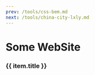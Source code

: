 ```yaml
---
prev: /tools/css-bem.md
next: /tools/china-city-lxly.md
---
```


# Some WebSite

<!-- <template> -->
  <div v-for="(item, i) in linkList" :key="i">
    <h3>{{ item.title }}</h3>
    <div>
      <card :defaultValue="item.children"/>
    </div>
  </div>
<!-- </template> -->

<script setup>
import { ref } from 'vue'

const linkList = ref([])

linkList.value = [
  {
    title: '网站记录',
    children: [
      {
        "title": "VuePress",
        "link": "https://v2.vuepress.vuejs.org/zh/"
      },
      {
        "title": "疫情数据(腾讯)",
        "link": "https://feiyan.wecity.qq.com/wuhan/dist/index.html#/?tab=shishitongbao&randId=0.13653898872564252"
      },
      {
        "title": "通信行程卡模拟(Cloudflare)",
        "link": "https://tripcard.pages.dev"
      },
      {
        "title": "通信行程卡模拟(Netlify)",
        "link": "https://kind-snyder-68dad8.netlify.app"
      },
      {
        "title": "时间线示例Demo",
        "link": "https://juejin.cn/post/7073250328023400478"
      },
      {
        "title": "豆果食谱",
        "link": "https://www.douguo.com/"
      }
    ]
  },
  {
    title: '面试',
    children: [
      {
        "title": "Webpack&Git",
        "link": "https://juejin.cn/post/7196630860811075642"
      }
    ]
  },
  {
    title: '我的站点',
    children: [
      {
        "title": "国内疫情数据大屏",
        "link": "https://dearhuan.github.io/chartNcov/"
      },
      {
        "title": "记账本",
        "link": "https://dearhuan.gitee.io/vip"
      },
      {
        "title": "基金本",
        "link": "https://dearhuan.github.io/swiper-fund/#/fund"
      },
      {
        "title": "天气本",
        "link": "https://dearhuan.github.io/swiper-fund/#/weather"
      },
      {
        "title": "油价本",
        "link": "https://dearhuan.github.io/swiper-fund/#/oil"
      },
      {
        "title": "烹饪记录",
        "link": "https://dearhuan.github.io/photoshow"
      }
    ]
  },
  {
    title: 'Github',
    children: [
      {
        "title": "中文独立博客列表",
        "link": "https://github.com/timqian/chinese-independent-blogs"
      },
      {
        "title": "clean-code-javascript",
        "link": "https://github.com/ryanmcdermott/clean-code-javascript"
      },
      {
        "title": "Github趋势查询",
        "link": "https://github.com/trending"
      },
      {
        "title": "一款简洁实用优雅的个人博客系统",
        "link": "https://github.com/Mereithhh/vanblog"
      },
      {
        "title": "天天基金网 NodeJS 版 API",
        "link": "https://kouchao.github.io/TiantianFundApi/"
      },
    ]
  },
  {
    title: '他人博客',
    children: [
      {
        "title": "Mereith's Blog",
        "link": "https://www.mereith.com"
      },
      {
        "title": "前端｜面试进阶之道",
        "link": "https://www.whyknown.com/"
      },
      {
        "title": "小柴の BLOG",
        "link": "https://blog.sepbf.com"
      },
      {
        "title": "handy 的小窝",
        "link": "https://www.handyzyg.cn"
      },
      {
        "title": "GT 的官方博客",
        "link": "https://gt-it.net"
      },
      {
        "title": "無糧不聚兵‘s Blog",
        "link": "https://www.wongcw.cn"
      },
      {
        "title": "oldmoon",
        "link": "https://oldmoon.top"
      },
      {
        "title": "手艺橙",
        "link": "https://blog.shouyicheng.com/"
      },
      {
        "title": "叶继伟 の blog",
        "link": "https://yejiwei.com"
      },
      {
        "title": "seek.wiki",
        "link": "https://seek.wiki"
      },
      {
        "title": "Kevin2li's Blog",
        "link": "https://blog.kevin2li.top/"
      },
      {
        "title": "joker's blog",
        "link": "https://jingjianqian.top"
      },
      {
        "title": "SnailBlog",
        "link": "https://blog.mldd521.com"
      },
      {
        "title": "Ray's Blog",
        "link": "https://blog.zai7lou.ml"
      },
      {
        "title": "阿明的小博客",
        "link": "https://696988.xyz/"
      },
      {
        "title": "老咸鱼的池塘",
        "link": "https://nixieka.top"
      },
      {
        "title": "谷粒 corn.li",
        "link": "https://corn.li"
      },
      {
        "title": "BARM Blog",
        "link": "https://blog.ccz.life"
      },
      {
        "title": "凌览社",
        "link": "http://www.linglan01.cn"
      },
      {
        "title": "Peter's blog",
        "link": "https://niuery.com"
      },
      {
        "title": "不可视之线",
        "link": "https://fukashinosen.club"
      },
      {
        "title": "我本无罪的博客",
        "link": "https://blog.rnaan.com/"
      },
      {
        "title": "还是夸张一点",
        "link": "https://blog.ynsites.com/"
      },
      {
        "title": "XiaFan's Vision",
        "link": "https://blog.motofans.club/"
      },
      {
        "title": "青菜的杂货铺",
        "link": "https://211222.xyz"
      },
      {
        "title": "笑一个吧",
        "link": "http://vanblog.ztunan.top"
      },
      {
        "title": "花菜的博客",
        "link": "https://blog.huacai.one"
      },
      {
        "title": "MrBun's Blog",
        "link": "https://blog.mrbun.cn"
      },
      {
        "title": "智芯物联的空间",
        "link": "https://www.tingshuo.online"
      },
      {
        "title": "敲代码的小盆友",
        "link": "https://code-child.cn"
      },
      {
        "title": "Tim's Life",
        "link": "https://zouchanglin.cn"
      },
      {
        "title": "吾・子风",
        "link": "https://5z5f.com/tag"
      },
      {
        "title": "LinKinHan'Blog",
        "link": "https://www.linkinhan.top"
      },
      {
        "title": "郭郭的博客",
        "link": "https://blog.warmplace.cn"
      },
      {
        "title": "小橘子",
        "link": "https://www.xiaojuziya.com"
      }
    ]
  }
]
</script>